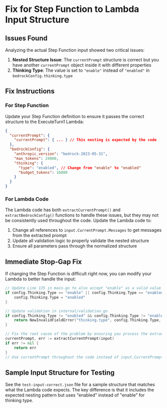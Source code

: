 # Fix for Step Function to Lambda Input Structure

## Issues Found

Analyzing the actual Step Function input showed two critical issues:

1. **Nested Structure Issue**: The `currentPrompt` structure is correct but you have another `currentPrompt` object inside it with different properties
2. **Thinking Type**: The value is set to `"enable"` instead of `"enabled"` in `bedrockConfig.thinking.type`

## Fix Instructions

### For Step Function

Update your Step Function definition to ensure it passes the correct structure to the ExecuteTurn1 Lambda:

```json
{
  "currentPrompt": {
    "currentPrompt": { ... } // This nesting is expected by the code
  },
  "bedrockConfig": {
    "anthropic_version": "bedrock-2023-05-31",
    "max_tokens": 24000,
    "thinking": {
      "type": "enabled", // Change from "enable" to "enabled"
      "budget_tokens": 16000
    }
  }
}
```

### For Lambda Code

The Lambda code has both `extractCurrentPrompt()` and `extractBedrockConfig()` functions to handle these issues, but they may not be consistently used throughout the code. Update the Lambda code to:

1. Change all references to `input.CurrentPrompt.Messages` to get messages from the extracted prompt
2. Update all validation logic to properly validate the nested structure
3. Ensure all parameters pass through the normalized structure 

## Immediate Stop-Gap Fix

If changing the Step Function is difficult right now, you can modify your Lambda to better handle the input:

```go
// Update Line 135 in main.go to also accept "enable" as a valid value
if config.Thinking.Type == "enable" || config.Thinking.Type == "enabled" {
    config.Thinking.Type = "enabled"
}

// Update validation in internal/validation.go
if config.Thinking.Type != "enabled" && config.Thinking.Type != "enable" {
    return NewInvalidFieldError("thinking.type", config.Thinking.Type, "enabled or enable")
}

// Fix the root cause of the problem by ensuring you process the extracted prompt
currentPrompt, err := extractCurrentPrompt(input)
if err != nil {
    return err
}
// Use currentPrompt throughout the code instead of input.CurrentPrompt
```

## Sample Input Structure for Testing

See the `test-input-correct.json` file for a sample structure that matches what the Lambda code expects. The key difference is that it includes the expected nesting pattern but uses "enabled" instead of "enable" for thinking type.